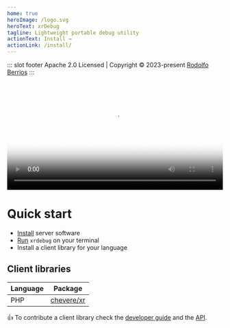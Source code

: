 ```yaml
---
home: true
heroImage: /logo.svg
heroText: xrDebug
tagline: Lightweight portable debug utility
actionText: Install →
actionLink: /install/
---
```


::: slot footer
Apache 2.0 Licensed | Copyright © 2023-present [Rodolfo Berrios](https://rodolfoberrios.com)
:::

<video width="100%" poster="./src/social/github.jpg" controls>
    <source src="./src/video/cremino.mp4" type="video/mp4">
</video>

# Quick start

* [Install](/install) server software
* [Run](run/README.md) `xrdebug` on your terminal
* Install a client library for your language

## Client libraries

| Language | Package                                                 |
| -------- | ------------------------------------------------------- |
| PHP      | [chevere/xr](https://packagist.org/packages/chevere/xr) |

👍 To contribute a client library check the [developer guide](/developer) and the [API](/api).
